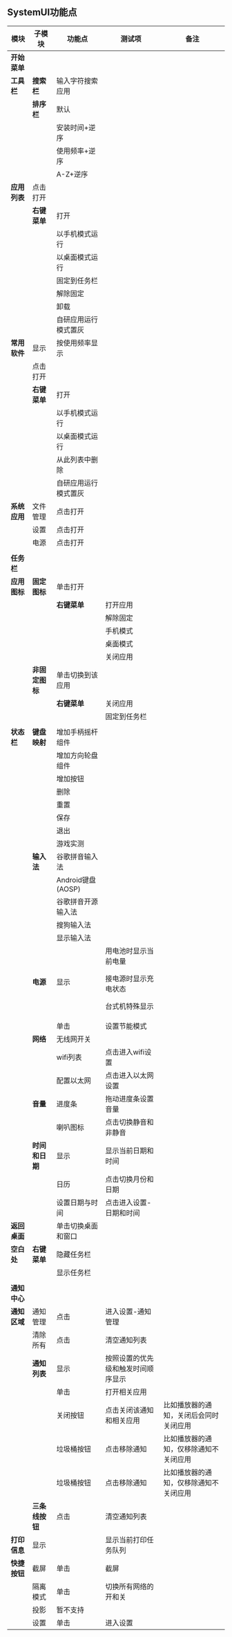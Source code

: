 ## SystemUI功能点

| 模块 | 子模块 | 功能点 | 测试项 | 备注 |
| ----- |-----|-----|-----|----- |
|**开始菜单**|||||
|**工具栏**|**搜索栏**|输入字符搜索应用|||
||**排序栏**|默认|||
|||安装时间+逆序|||
|||使用频率+逆序|||
|||A-Z+逆序|||
|**应用列表**|点击打开||||
||**右键菜单**|打开|||
|||以手机模式运行|||
|||以桌面模式运行|||
|||固定到任务栏|||
|||解除固定|||
|||卸载|||
|||自研应用运行模式置灰|||
|**常用软件**|显示|按使用频率显示|||
||点击打开||||
||**右键菜单**|打开|||
|||以手机模式运行|||
|||以桌面模式运行|||
|||从此列表中删除|||
|||自研应用运行模式置灰|||
|**系统应用**|文件管理|点击打开|||
||设置|点击打开|||
||电源|点击打开|||
||||||
|**任务栏**|||||
|**应用图标**|**固定图标**|单击打开|||
|||**右键菜单**|打开应用||
||||解除固定||
||||手机模式||
||||桌面模式||
||||关闭应用||
||**非固定图标**|单击切换到该应用|||
|||**右键菜单**|关闭应用||
||||固定到任务栏||
||||||
|**状态栏**|**键盘映射**|增加手柄摇杆组件|||
|||增加方向轮盘组件|||
|||增加按钮|||
|||删除|||
|||重置|||
|||保存|||
|||退出|||
|||游戏实测|||
||**输入法**|谷歌拼音输入法|||
|||Android键盘(AOSP)|||
|||谷歌拼音开源输入法|||
|||搜狗输入法|||
|||显示输入法|||
||**电源**|显示|用电池时显示当前电量<p>接电源时显示充电状态<p>台式机特殊显示||
|||单击|设置节能模式||
||**网络**|无线网开关|||
|||wifi列表|点击进入wifi设置||
|||配置以太网|点击进入以太网设置||
||**音量**|进度条|拖动进度条设置音量||
|||喇叭图标|点击切换静音和非静音||
||**时间和日期**|显示|显示当前日期和时间||
|||日历|点击切换月份和日期||
|||设置日期与时间|点击进入设置-日期和时间||
|**返回桌面**||单击切换桌面和窗口|||
|**空白处**|**右键菜单**|隐藏任务栏|||
|||显示任务栏|||
||||||
|**通知中心**|||||
|**通知区域**|通知管理|点击|进入设置-通知管理||
||清除所有|点击|清空通知列表||
||**通知列表**|显示|按照设置的优先级和触发时间顺序显示||
|||单击|打开相关应用||
|||关闭按钮|点击关闭该通知和相关应用|比如播放器的通知，关闭后会同时关闭应用|
|||垃圾桶按钮|点击移除通知|比如播放器的通知，仅移除通知不关闭应用|
|||垃圾桶按钮|点击移除通知|比如播放器的通知，仅移除通知不关闭应用|
||**三条线按钮**|点击|清空通知列表||
|**打印信息**|显示||显示当前打印任务队列||
|**快捷按钮**|截屏|单击|截屏||
||隔离模式|单击|切换所有网络的开和关||
||投影|暂不支持|||
||设置|单击|进入设置||
